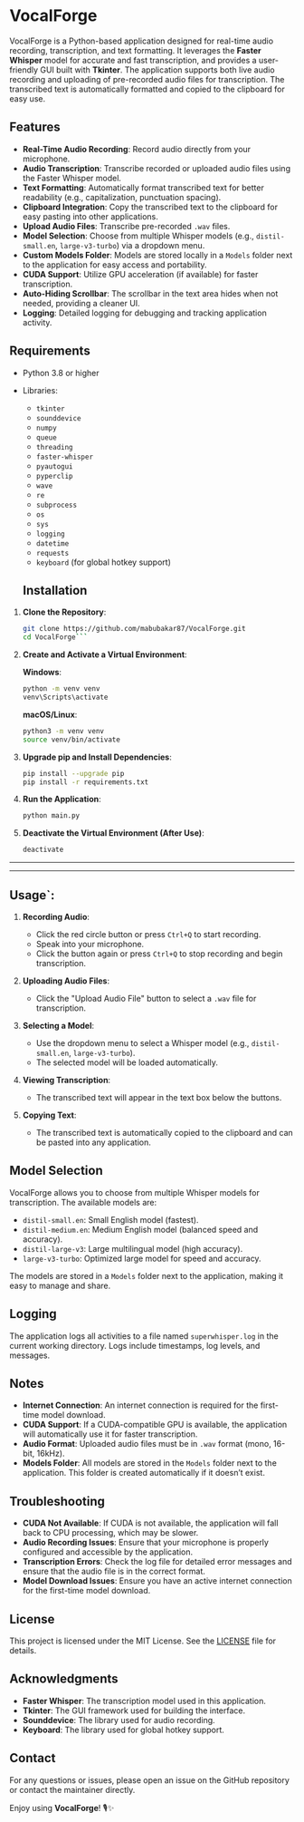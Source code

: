 # VocalForge

VocalForge is a Python-based application designed for real-time audio recording, transcription, and text formatting. It leverages the **Faster Whisper** model for accurate and fast transcription, and provides a user-friendly GUI built with **Tkinter**. The application supports both live audio recording and uploading of pre-recorded audio files for transcription. The transcribed text is automatically formatted and copied to the clipboard for easy use.

## Features

- **Real-Time Audio Recording**: Record audio directly from your microphone.
- **Audio Transcription**: Transcribe recorded or uploaded audio files using the Faster Whisper model.
- **Text Formatting**: Automatically format transcribed text for better readability (e.g., capitalization, punctuation spacing).
- **Clipboard Integration**: Copy the transcribed text to the clipboard for easy pasting into other applications.
- **Upload Audio Files**: Transcribe pre-recorded `.wav` files.
- **Model Selection**: Choose from multiple Whisper models (e.g., `distil-small.en`, `large-v3-turbo`) via a dropdown menu.
- **Custom Models Folder**: Models are stored locally in a `Models` folder next to the application for easy access and portability.
- **CUDA Support**: Utilize GPU acceleration (if available) for faster transcription.
- **Auto-Hiding Scrollbar**: The scrollbar in the text area hides when not needed, providing a cleaner UI.
- **Logging**: Detailed logging for debugging and tracking application activity.

## Requirements

- Python 3.8 or higher
- Libraries:
  - `tkinter`
  - `sounddevice`
  - `numpy`
  - `queue`
  - `threading`
  - `faster-whisper`
  - `pyautogui`
  - `pyperclip`
  - `wave`
  - `re`
  - `subprocess`
  - `os`
  - `sys`
  - `logging`
  - `datetime`
  - `requests`
  - `keyboard` (for global hotkey support)
  
  ## Installation

1. **Clone the Repository**:  
   ```bash
   git clone https://github.com/mabubakar87/VocalForge.git
   cd VocalForge```
   
2. **Create and Activate a Virtual Environment**:  

   **Windows**:  
   ```bash
   python -m venv venv
   venv\Scripts\activate
   ```

   **macOS/Linux**:  
   ```bash
   python3 -m venv venv
   source venv/bin/activate
   ```

3. **Upgrade pip and Install Dependencies**:  
   ```bash
   pip install --upgrade pip
   pip install -r requirements.txt
   ```

4. **Run the Application**:  
   ```bash
   python main.py
   ```

5. **Deactivate the Virtual Environment (After Use)**:  
   ```bash
   deactivate
   ```

---


---

## Usage`:

1. **Recording Audio**:
   - Click the red circle button or press `Ctrl+Q` to start recording.
   - Speak into your microphone.
   - Click the button again or press `Ctrl+Q` to stop recording and begin transcription.

2. **Uploading Audio Files**:
   - Click the "Upload Audio File" button to select a `.wav` file for transcription.

3. **Selecting a Model**:
   - Use the dropdown menu to select a Whisper model (e.g., `distil-small.en`, `large-v3-turbo`).
   - The selected model will be loaded automatically.

4. **Viewing Transcription**:
   - The transcribed text will appear in the text box below the buttons.

5. **Copying Text**:
   - The transcribed text is automatically copied to the clipboard and can be pasted into any application.
   
## Model Selection

VocalForge allows you to choose from multiple Whisper models for transcription. The available models are:

- `distil-small.en`: Small English model (fastest).
- `distil-medium.en`: Medium English model (balanced speed and accuracy).
- `distil-large-v3`: Large multilingual model (high accuracy).
- `large-v3-turbo`: Optimized large model for speed and accuracy.

The models are stored in a `Models` folder next to the application, making it easy to manage and share.

## Logging

The application logs all activities to a file named `superwhisper.log` in the current working directory. Logs include timestamps, log levels, and messages.

## Notes

- **Internet Connection**: An internet connection is required for the first-time model download.
- **CUDA Support**: If a CUDA-compatible GPU is available, the application will automatically use it for faster transcription.
- **Audio Format**: Uploaded audio files must be in `.wav` format (mono, 16-bit, 16kHz).
- **Models Folder**: All models are stored in the `Models` folder next to the application. This folder is created automatically if it doesn’t exist.

## Troubleshooting

- **CUDA Not Available**: If CUDA is not available, the application will fall back to CPU processing, which may be slower.
- **Audio Recording Issues**: Ensure that your microphone is properly configured and accessible by the application.
- **Transcription Errors**: Check the log file for detailed error messages and ensure that the audio file is in the correct format.
- **Model Download Issues**: Ensure you have an active internet connection for the first-time model download.

## License

This project is licensed under the MIT License. See the [LICENSE](LICENSE) file for details.

## Acknowledgments

- **Faster Whisper**: The transcription model used in this application.
- **Tkinter**: The GUI framework used for building the interface.
- **Sounddevice**: The library used for audio recording.
- **Keyboard**: The library used for global hotkey support.

## Contact

For any questions or issues, please open an issue on the GitHub repository or contact the maintainer directly.

Enjoy using **VocalForge**! 🎙️✨